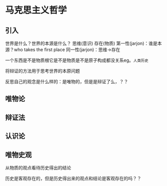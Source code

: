 # 马克思主义哲学
## 引入
世界是什么？世界的本源是什么？
思维(意识) 存在(物质)
第一性(jarjon)：谁是本源？who takes the first place
同一性(jarjon)：思维→存在

一个东西是不是物质根它是不是物质是不是原子构成都没关系eg。`人类历史`


将辩证的方法用于思考世界的本原问题


反思自己的观念是什么样的：是唯物的，但是是辩证了么，？？
## 唯物论


## 辩证法
## 认识论
## 唯物史观
从物质的观点看待历史得出的结论

历史是客观存在的，但是历史得出来的观点和结论是客观存在的吗？？